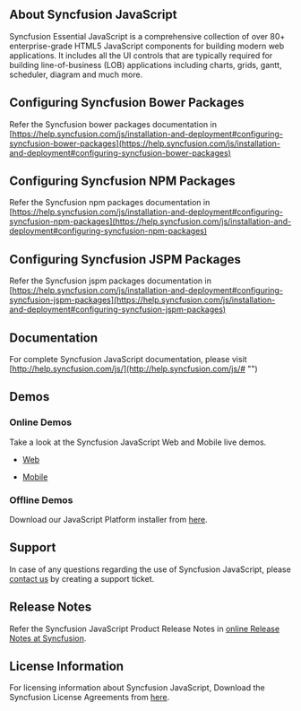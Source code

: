 ﻿## About Syncfusion JavaScript

Syncfusion Essential JavaScript is a comprehensive collection of over 80+ enterprise-grade HTML5 JavaScript components for building modern web applications. It includes all the UI controls that are typically required for building line-of-business (LOB) applications including charts, grids, gantt, scheduler, diagram and much more.

## Configuring Syncfusion Bower Packages

Refer the Syncfusion bower packages documentation in [https://help.syncfusion.com/js/installation-and-deployment#configuring-syncfusion-bower-packages](https://help.syncfusion.com/js/installation-and-deployment#configuring-syncfusion-bower-packages)

## Configuring Syncfusion NPM Packages

Refer the Syncfusion npm packages documentation in [https://help.syncfusion.com/js/installation-and-deployment#configuring-syncfusion-npm-packages](https://help.syncfusion.com/js/installation-and-deployment#configuring-syncfusion-npm-packages)

## Configuring Syncfusion JSPM Packages

Refer the Syncfusion jspm packages documentation in [https://help.syncfusion.com/js/installation-and-deployment#configuring-syncfusion-jspm-packages](https://help.syncfusion.com/js/installation-and-deployment#configuring-syncfusion-jspm-packages)

## Documentation

For complete Syncfusion JavaScript documentation, please visit [http://help.syncfusion.com/js/](http://help.syncfusion.com/js/# "")

## Demos

### Online Demos

Take a look at the Syncfusion JavaScript Web and Mobile live demos.

* [Web](http://js.syncfusion.com/demos/web/# "")

* [Mobile](http://js.syncfusion.com/demos/mobile/# "")

### Offline Demos

Download our JavaScript Platform installer from [here](https://www.syncfusion.com/downloads/javascript/).

## Support

In case of any questions regarding the use of Syncfusion JavaScript, please [contact us](http://www.syncfusion.com/support/# "") by creating a support ticket.

## Release Notes

Refer the Syncfusion JavaScript Product Release Notes in [online Release Notes at Syncfusion](http://help.syncfusion.com/js/release-notes/v16.4.0.42 "").

## License Information

For licensing information about Syncfusion JavaScript, Download the Syncfusion License Agreements from [here](https://www.syncfusion.com/content/downloads/syncfusion_license.pdf).
